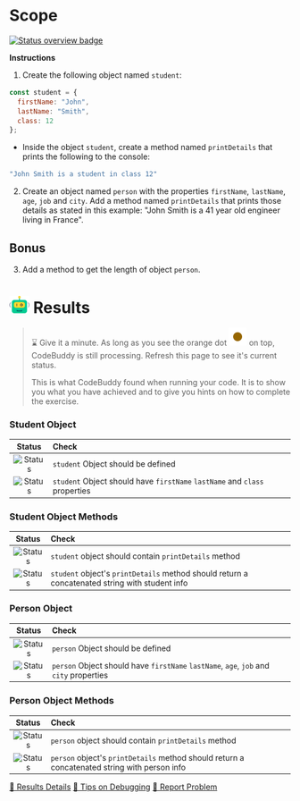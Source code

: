 # Scope
[![Status overview badge](../../blob/badges/.github/badges/main/badge.svg)](#-results)


**Instructions**
1. Create the following object named `student`: 
```javascript
const student = { 
  firstName: "John", 
  lastName: "Smith", 
  class: 12 
};
```
* Inside the object `student`, create a method named `printDetails` that prints the following to the console: 
```javascript
"John Smith is a student in class 12"
```

2. Create an object named `person` with the properties `firstName`, `lastName`, `age`, `job` and `city`. Add a method named `printDetails` that prints those details as stated in this example: "John Smith is a 41 year old engineer living in France".

## Bonus

3. Add a method to get the length of object `person`.

[//]: # (autograding info start)
# <img src="https://github.com/DCI-EdTech/autograding-setup/raw/main/assets/bot-large.svg" alt="" data-canonical-src="https://github.com/DCI-EdTech/autograding-setup/raw/main/assets/bot-large.svg" height="31" /> Results
> ⌛ Give it a minute. As long as you see the orange dot ![processing](https://raw.githubusercontent.com/DCI-EdTech/autograding-setup/main/assets/processing.svg) on top, CodeBuddy is still processing. Refresh this page to see it's current status.
>
> This is what CodeBuddy found when running your code. It is to show you what you have achieved and to give you hints on how to complete the exercise.


### Student Object

|                 Status                  | Check                                                                                    |
| :-------------------------------------: | :--------------------------------------------------------------------------------------- |
| ![Status](../../blob/badges/.github/badges/main/status0.svg) | `student` Object should be defined |
| ![Status](../../blob/badges/.github/badges/main/status1.svg) | `student` Object should have `firstName` `lastName` and `class` properties |

### Student Object Methods

|                 Status                  | Check                                                                                    |
| :-------------------------------------: | :--------------------------------------------------------------------------------------- |
| ![Status](../../blob/badges/.github/badges/main/status2.svg) | `student` object should contain `printDetails` method |
| ![Status](../../blob/badges/.github/badges/main/status3.svg) | `student` object's `printDetails` method should return a concatenated string with student info |

### Person Object

|                 Status                  | Check                                                                                    |
| :-------------------------------------: | :--------------------------------------------------------------------------------------- |
| ![Status](../../blob/badges/.github/badges/main/status4.svg) | `person` Object should be defined |
| ![Status](../../blob/badges/.github/badges/main/status5.svg) | `person` Object should have `firstName` `lastName`, `age`, `job` and `city` properties |

### Person Object Methods

|                 Status                  | Check                                                                                    |
| :-------------------------------------: | :--------------------------------------------------------------------------------------- |
| ![Status](../../blob/badges/.github/badges/main/status6.svg) | `person` object should contain `printDetails` method |
| ![Status](../../blob/badges/.github/badges/main/status7.svg) | `person` object's `printDetails` method should return a concatenated string with person info |



[🔬 Results Details](../../actions)
[🐞 Tips on Debugging](https://github.com/DCI-EdTech/autograding-setup/wiki/How-to-work-with-CodeBuddy)
[📢 Report Problem](https://docs.google.com/forms/d/e/1FAIpQLSfS8wPh6bCMTLF2wmjiE5_UhPiOEnubEwwPLN_M8zTCjx5qbg/viewform?usp=pp_url&entry.652569746=PB-datastructure-objectscope)


[//]: # (autograding info end)